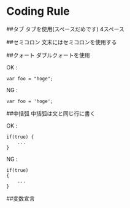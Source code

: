 Coding Rule
===

##タブ
タブを使用(スペースだめです)
4スペース

##セミコロン
文末にはセミコロンを使用する

##クォート
ダブルクォートを使用

OK : 

`var foo = "hoge";`

NG : 

`var foo = 'hoge';`

##中括弧
中括弧は文と同じ行に書く

OK :

	if(true) {
    	...
	}


NG :

	if(true)
	{
    	...
	}

##変数宣言


